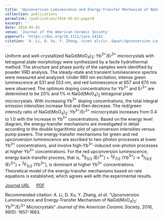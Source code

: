 ```yaml
---
title: 'Upconversion Luminescence and Energy-Transfer Mechanism of NaGd(MoO$_4$)$_2$: Yb$^{3+}$/Er$^{3+}$ Microcrystals'
collection: publications
permalink: /publication/2016-05-01-paper8
excerpt: ''
date: 2016-05-01
venue: 'Journal of the American Ceramic Society'
paperurl: 'https://doi.org/10.1111/jace.14141'
citation: 'A. Li, D. Xu, Y. Zhang, <i>et al</i>. &quot;Upconversion Luminescence and Energy-Transfer Mechanism of NaGd(MoO$_4$)$_2$: Yb$^{3+}$/Er$^{3+}$ Microcrystals&quot; <i>Journal of the American Ceramic Society</i>, 2016, 99(5): 1657-1663.'
---
```

Uniform and well-crystallized NaGd(MoO$_4$)$_2$: Yb$^{3+}$/Er$^{3+}$ microcrystals with tetragonal plate morphology were synthesized by a facile hydrothermal method. The structure and phase purity of the samples were identified by powder XRD analysis. The steady-state and transient luminescence spectra were measured and analyzed. Under 980 nm excitation, intense green luminescence at 531 and 553 nm, and red luminescence at 657 and 670 nm were observed. The optimum doping concentrations for Yb$^{3+}$ and Er$^{3+}$ are determined to be 20% and 1% in NaGd(MoO$_4$)$_2$ tetragonal plate microcrystals. With increasing Yb$^{3+}$ doping concentrations, the total integral emission intensities increase first and then decrease. The red/green intensity ratio of NaGd(MoO$_4$)$_2$: Yb$^{3+}$/Er$^{3+}$ microcrystals increases from 0.4 to 1.0 with the increase in Yb$^{3+}$ concentrations. Based on the energy level diagram, the energy-transfer mechanisms are investigated in detail according to the double logarithmic plot of upconversion intensities versus pump powers. The energy-transfer mechanisms for green and red upconversion luminescence are ascribed to two-photon processes at lower Yb$^{3+}$ concentrations, and involve high-Yb$^{3+}$-induced one-photon processes at higher Yb$^{3+}$ concentrations. For the red upconversion luminescence, energy back-transfer process, that is, $^4$S$_{3/2}$ (Er$^{3+}$) + $^2$F$_{7/2}$ (Yb$^{3+}$) → $^4$I$_{13/2}$ (Er$^{3+}$) + $^2$F$_{5/2}$ (Yb$^{3+}$), is dominant at higher Yb$^{3+}$ concentrations. Theoretical model of the energy-transfer mechanisms based on rate equations is established, which agrees well with the experimental results.

[Journal URL](https://doi.org/10.1111/jace.14141) &emsp; [PDF]()

Recommended citation: A. Li, D. Xu, Y. Zhang, <i>et al</i>. &quot;Upconversion Luminescence and Energy-Transfer Mechanism of NaGd(MoO$_4$)$_2$: Yb$^{3+}$/Er$^{3+}$ Microcrystals&quot; <i>Journal of the American Ceramic Society</i>, 2016, 99(5): 1657-1663.